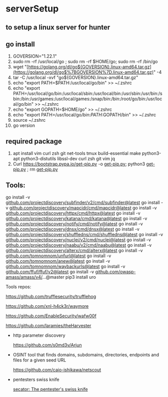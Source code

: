 # serverSetup
to setup a linux server for hunter
------------------

## go install

1. GOVERSION="1.22.1"
2. sudo rm -rf /usr/local/go ; sudo rm -rf $HOME/go; sudo rm -rf /bin/go
3. wget "[https://golang.org/dl/go${GOVERSION}.linux-amd64.tar.gz](https://golang.org/dl/go$%7BGOVERSION%7D.linux-amd64.tar.gz)" -4
4. tar -C /usr/local -xvf "go${GOVERSION}.linux-amd64.tar.gz"
5. echo "export PATH=$PATH:/usr/local/go/bin" >> ~/.zshrc
6. echo "export PATH=/usr/local/go/bin:/usr/local/sbin:/usr/local/bin:/usr/sbin:/usr/bin:/sbin:/bin:/usr/games:/usr/local/games:/snap/bin:/bin:/root/go/bin:/usr/local/go/bin" >> ~/.zshrc
7. echo "export GOPATH=$HOME/go" >> ~/.zshrc
8. echo "export PATH=/usr/local/go/bin:$PATH:$GOPATH/bin" >> ~/.zshrc
9. source ~/.zshrc
10. go version

## required package

1. apt install vim curl zsh git net-tools tmux build-essential make python3-apt python3-distutils libssl-dev curl zsh git vim jq
2. Curl https://bootstrap.pypa.io/get-pip.py -o [get-pip.py](http://get-pip.py/); python3 [get-pip.py](http://get-pip.py/) ; rm [get-pip.py](http://get-pip.py/)

## Tools:

go install -v [github.com/projectdiscovery/subfinder/v2/cmd/subfinder@latest](http://github.com/projectdiscovery/subfinder/v2/cmd/subfinder@latest)
go install -v [github.com/projectdiscovery/mapcidr/cmd/mapcidr@latest](http://github.com/projectdiscovery/mapcidr/cmd/mapcidr@latest)
go install -v [github.com/projectdiscovery/httpx/cmd/httpx@latest](http://github.com/projectdiscovery/httpx/cmd/httpx@latest)
go install -v [github.com/projectdiscovery/katana/cmd/katana@latest](http://github.com/projectdiscovery/katana/cmd/katana@latest)
go install -v [github.com/projectdiscovery/notify/cmd/notify@latest](http://github.com/projectdiscovery/notify/cmd/notify@latest)
go install -v [github.com/projectdiscovery/dnsx/cmd/dnsx@latest](http://github.com/projectdiscovery/dnsx/cmd/dnsx@latest)
go install -v [github.com/projectdiscovery/shuffledns/cmd/shuffledns@latest](http://github.com/projectdiscovery/shuffledns/cmd/shuffledns@latest)
go install -v [github.com/projectdiscovery/nuclei/v2/cmd/nuclei@latest](http://github.com/projectdiscovery/nuclei/v2/cmd/nuclei@latest)
go install -v [github.com/projectdiscovery/naabu/v2/cmd/naabu@latest](http://github.com/projectdiscovery/naabu/v2/cmd/naabu@latest)
go install -v [github.com/projectdiscovery/alterx/cmd/alterx@latest](http://github.com/projectdiscovery/alterx/cmd/alterx@latest)
go install -v [github.com/tomnomnom/unfurl@latest](http://github.com/tomnomnom/unfurl@latest)
go install -v [github.com/tomnomnom/anew@latest](http://github.com/tomnomnom/anew@latest)
go install -v [github.com/tomnomnom/waybackurls@latest](http://github.com/tomnomnom/waybackurls@latest)
go install -v [github.com/ffuf/ffuf/v2@latest](http://github.com/ffuf/ffuf/v2@latest)
go install -v [github.com/owasp-amass/amass/v4/](http://github.com/owasp-amass/amass/v4/)...@master
pip3 install uro

Tools repos:

https://github.com/trufflesecurity/trufflehog

https://github.com/xnl-h4ck3r/waymore

https://github.com/EnableSecurity/wafw00f

https://github.com/laramies/theHarvester

- http parameter discovery
    
    https://github.com/s0md3v/Arjun
    
- OSINT tool that finds domains, subdomains, directories, endpoints and files for a given seed URL
    
    https://github.com/caio-ishikawa/netscout
    
- pentesters swiss knife
    
    [secator: The pentester's swiss knife](https://securityonline.info/secator-the-pentesters-swiss-knife/)

